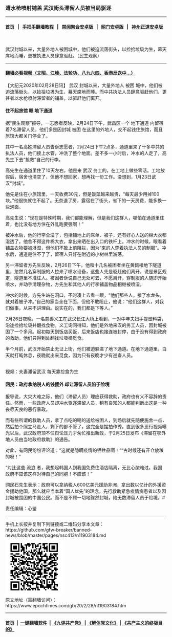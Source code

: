 ### 遭水枪喷射铺盖 武汉街头滞留人员被当局驱逐
------------------------

#### [首页](https://github.com/gfw-breaker/banned-news/blob/master/README.md) &nbsp;&nbsp;|&nbsp;&nbsp; [手把手翻墙教程](https://github.com/gfw-breaker/guides/wiki) &nbsp;&nbsp;|&nbsp;&nbsp; [禁闻聚合安卓版](https://github.com/gfw-breaker/bn-android) &nbsp;&nbsp;|&nbsp;&nbsp; [网门安卓版](https://github.com/oGate2/oGate) &nbsp;&nbsp;|&nbsp;&nbsp; [神州正道安卓版](https://github.com/SzzdOgate/update) 



<div><img alt="" class="aligncenter wp-post-image" src="https://i.epochtimes.com/assets/uploads/2020/02/FotoJet-1-3-600x400.jpg"/>
<div class="red16 caption">
 <p>
  武汉封城以来，大量外地人被困城中，他们被迫流落街头，以捡拾垃圾为生，幕天席地而睡，更被执法人员肆意驱赶。（民生观察）
 </p>
</div>
</div><hr/>

#### [翻墙必看视频（文昭、江峰、法轮功、八九六四、香港反送中...）](https://github.com/gfw-breaker/banned-news/blob/master/pages/link3.md)

<div><p>
 【大纪元2020年02月28日讯】
 <ok href="https://www.epochtimes.com/gb/tag/%E6%AD%A6%E6%B1%89.html">
  武汉
 </ok>
 封城以来，大量外地人
 <ok href="https://www.epochtimes.com/gb/tag/%E8%A2%AB%E5%9B%B0.html">
  被困
 </ok>
 城中，他们被迫流落街头，以捡拾垃圾为生，幕天席地而睡。而中共执法人员肆意驱赶他们，更甚者以水枪喷射滞留者的铺盖，以驱赶他们离开。
</p>
<h4>
 住不起旅馆 睡
 <ok href="https://www.epochtimes.com/gb/tag/%E5%9C%B0%E4%B8%8B%E9%80%9A%E9%81%93.html">
  地下通道
 </ok>
</h4>
<p>
 据“民生观察”报导，一志愿者反映，2月24日下午，武昌区一个
 <ok href="https://www.epochtimes.com/gb/tag/%E5%9C%B0%E4%B8%8B%E9%80%9A%E9%81%93.html">
  地下通道
 </ok>
 内留宿着7名滞留人员，他们多是因封城
 <ok href="https://www.epochtimes.com/gb/tag/%E8%A2%AB%E5%9B%B0.html">
  被困
 </ok>
 在这里的外地人，交不起钱住旅馆，而且旅馆大都关门停业了。
</p>
<p>
 其中一名高姓滞留人员告诉志愿者，2月24日下午2点多，通道里来了十多中共的执法人员，他们接上水管，冲洗了整个地面。差不多一小时后，冲水的人走了，高先生下去“抢救”自己的行李。
</p>
<p>
 高先生在通道里住了10天左右，他是来
 <ok href="https://www.epochtimes.com/gb/tag/%E6%AD%A6%E6%B1%89.html">
  武汉
 </ok>
 务工的，在工地上做些零活。工地放假后，宿舍也清空了，但他不想回家，想再找一份工作。没想到，1月23日武汉“封城”。
</p>
<p>
 他先是住在小旅馆里，一天收费30元，但是饭菜越来越贵，“每天最少用掉100块。”他很快就住不起了。无奈退了房，露宿在了街头，省下的一天房费，能多换一些泡面。
</p>
<p>
 高先生说：“现在是特殊时期，我们都能理解，但是我们这群人，哪怕在通道里住着，也比没有地方住在外乱跑要强啊！”
</p>
<p>
 被冲水后，他的行李全湿了，包括铺地上的床单、被子，还有好心人送的棉大衣都湿透了。他舍不得这件棉大衣，拿出来晒在出入口的铁杆上。冲水的时候，眼看着铺盖衣物要被淋湿，但他们不敢上前阻拦，因为“来的人穿着执法人员的制服”。冲水后，通道是住不了了，留宿人只好在附近的小树林里游荡。
</p>
<p>
 另一滞留者方先生反映，2月26日下午，他和十几名被困者坐在黄鹤楼地下隧道里，忽然几名穿制服的人拉来了喷水设备，这些人先是驱赶他们离开，说是景区规定，隧道里不准住人。被困者诉说自己无处可去，不愿离开，穿制服的人随即开始喷水，并动手清理杂物，方先生和其他人的行李铺盖物品相继被喷湿。
</p>
<p>
 冲水的时候，方先生站在洞口，不时凑上去看一眼，“他们那些人，接了水龙头，就对着被子冲。”自己的家当全在下面，但他不敢阻止，他说：“他们这群人，对我们做事，从来不讲理由。说实在的，我们都是下等人。”
</p>
<p>
 2月26日夜晚，一名慈善义工在武汉长江大桥上看到，一对中年夫妇手提塑料袋，沿途捡拾垃圾并翻找食物。义工询问得知，他们是外地来汉的务工人员，因封城被困了一个多月。起初每天到饭店买饭，后来饭店也接连被封停，由于没有得到政府的救助，他们只得到处翻找垃圾桶觅食。
</p>
<p>
 半个月前，武汉开始禁止无证上街，他们被迫躲进了地下通道。在地下通道里，白天就打盹休息，夜晚就出来觅食，因为只有夜晚才少有巡查人员。
</p>
<p>
 <br/>
 视频：夫妻滞留武汉 每天靠捡食为生
</p>
<h4>
 网民：政府拿纳税人的钱援外 却让滞留人员陷于险境
</h4>
<p>
 报导说，大灾大难之际，他们（滞留人员）理应获得救助，政府也有义不容辞的责任。然而，一些政府人员却冲水驱逐滞留人员，稍有良知的人都能判断出这是一种丧尽天良的恶行暴政。
</p>
<p>
 而有些所谓的救助人员，拿了点吃的喝的送给被困人，到场后就先随便施舍一点，然后拍个照立马走人，剩下的都不管了，这完全是摆拍作秀。直到很多恶行视频曝光以后，武汉政府顶不住舆论压力才匆忙推出新政，于2月25日发布《滞留在鄂外地人员由当地政府救助》的通告。
</p>
<p>
 对此，有网民纷纷评论道：“这就是隐瞒疫情的牺牲品啊！”“古时候还有开仓放粮的呀！”
</p>
<p>
 “对比这些
 <ok href="https://www.epochtimes.com/gb/tag/%E6%B5%81%E6%B5%AA.html">
  流浪
 </ok>
 者，我想起韩国人到我国免费住酒店隔离，无比心酸难过。我国政府不应该这样对待自己的同胞！不应该！”
</p>
<p>
 网民石先生表示：政府可以拿纳税人600亿美元援助非洲，拿出数以亿计的外援资金援助他国，那么就应当本着“国人优先”的理念，先行救助紧急疫情病患者以及因封城被围困的中国公民。而不是不顾一切地骤然封城，陷无数滞留人员于险境。#
</p>
<p>
 责任编辑：心鉴
</p>
</div>
<hr/>
手机上长按并复制下列链接或二维码分享本文章：<br/>
https://github.com/gfw-breaker/banned-news/blob/master/pages/nsc413/n11903184.md <br/>
<a href='https://github.com/gfw-breaker/banned-news/blob/master/pages/nsc413/n11903184.md'><img src='https://github.com/gfw-breaker/banned-news/blob/master/pages/nsc413/n11903184.md.png'/></a> <br/>
原文地址（需翻墙访问）：https://www.epochtimes.com/gb/20/2/28/n11903184.htm


------------------------
#### [首页](https://github.com/gfw-breaker/banned-news/blob/master/README.md) &nbsp;|&nbsp; [一键翻墙软件](https://github.com/gfw-breaker/nogfw/blob/master/README.md) &nbsp;| [《九评共产党》](https://github.com/gfw-breaker/9ping.md/blob/master/README.md#九评之一评共产党是什么) | [《解体党文化》](https://github.com/gfw-breaker/jtdwh.md/blob/master/README.md) | [《共产主义的终极目的》](https://github.com/gfw-breaker/gczydzjmd.md/blob/master/README.md)


<img src='http://gfw-breaker.win/banned-news/pages/nsc413/n11903184.md' width='0px' height='0px'/>